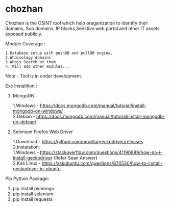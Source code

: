 # chozhan

Chozhan is the OSINT tool which help oraganization to identify their domains, Sub domains, IP blocks,Senstive web portal and other IT assets exposed publicly.

Module Coverage :

    1.Database setup with pushDB and pullDB engine.
    2.Whoisology domains
    3.Whois Search of them
    n. Will add other modules...

Note - Tool is in under development.

Exe Installtion :

1. MongoDB

    1.Windows - https://docs.mongodb.com/manual/tutorial/install-mongodb-on-windows/ <br/>
    2.Debian - https://docs.mongodb.com/manual/tutorial/install-mongodb-on-debian/<br/>

2. Selenium Firefox Web Driver

    1.Download - https://github.com/mozilla/geckodriver/releases
    2.Instalation:<br/>
        1.Windows - https://stackoverflow.com/questions/41190989/how-do-i-install-geckodriver (Refer Sean Answer)<br/>
        2.Kali Linux  - https://askubuntu.com/questions/870530/how-to-install-geckodriver-in-ubuntu<br/>

Pip Python Package:

1.  pip install pymongo
2.  pip install selenium
3.  pip install requests